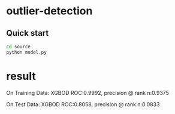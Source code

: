 # outlier-detection

## Quick start

``` sh
cd source
python model.py
```

# result

On Training Data:
XGBOD ROC:0.9992, precision @ rank n:0.9375

On Test Data:
XGBOD ROC:0.8058, precision @ rank n:0.0833